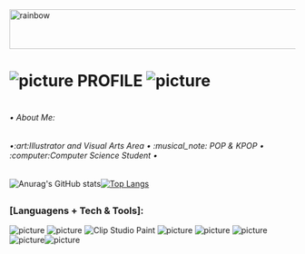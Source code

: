 <img align="center" alt="rainbow" height="70" width="2000" src="https://camo.githubusercontent.com/6b68754bfe9a1bc4abebfabc34d4701bae4fa96c73172f2788d6a4163b0ce38c/68747470733a2f2f692e696d6775722e636f6d2f644261534b57462e676966"/>

# ![picture](https://em-content.zobj.net/thumbs/120/sony/336/sparkles_2728.png) PROFILE ![picture](https://em-content.zobj.net/thumbs/120/sony/336/sparkles_2728.png)<h1>
<h6>• About Me:<h6> •:art:Illustrator and Visual Arts Area • :musical_note: POP & KPOP • :computer:Computer Science Student •
 
#### 
![Anurag's GitHub stats](https://github-readme-stats.vercel.app/api?username=Melissa-Francielle&show_icons=true&theme=merko)[![Top Langs](https://github-readme-stats.vercel.app/api/top-langs/?username=Melissa-Francielle&layout=compact&show_icons=true&theme=merko)](https://github.com/anuraghazra/github-readme-stats)
##
### [Languagens + Tech & Tools]:
 ![picture](https://img.shields.io/badge/C-00599C?style=for-the-badge&logo=c&logoColor=white)
![picture](https://img.shields.io/badge/Java-ED8B00?style=for-the-badge&logo=openjdk&logoColor=white)
<img src="https://img.shields.io/badge/-Clip Studio Paint-ccc?logo=clipstudiopaint&logoColor=white" alt="Clip Studio Paint"/>
![picture](https://img.shields.io/badge/blender-%23F5792A.svg?style=for-the-badge&logo=blender&logoColor=white)
![picture](https://img.shields.io/badge/Windows-ACER-0078D6?style=for-the-badge&logo=windows&logoColor=white)
![picture](https://img.shields.io/badge/Xbox-107C10?style=for-the-badge&logo=xbox&logoColor=white)![picture](https://img.shields.io/badge/Steam-000000?style=for-the-badge&logo=steam&logoColor=white)![picture](https://img.shields.io/badge/PlayStation-003791?style=for-the-badge&logo=playstation&logoColor=white)
